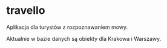 # travello

Aplikacja dla turystów z rozpoznawaniem mowy.

Aktualnie w bazie danych są obiekty dla Krakowa i Warszawy.
